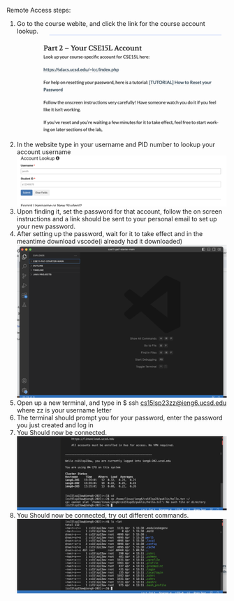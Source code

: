 Remote Access steps:

1. Go to the course webite, and click the link for the course account lookup.
![Image](websitess.png)
2. In the website type in your username and PID number to lookup your account username
![Image](https://github.com/nafimahbubucsd/cse15l/blob/50da6a3a67ec04ac1834e19d929a6665b2c6b761/AccountLookupss.png)
3. Upon finding it, set the password for that account, follow the on screen instructions and a link should be sent to your personal email to set up your new password.
4. After setting up the password, wait for it to take effect and in the meantime download vscode(i already had it downloaded)
![Image](vscodess.png)
5. Open up a new terminal, and type in $ ssh cs15lsp23zz@ieng6.ucsd.edu where zz is your username letter
6. The terminal should prompt you for your password, enter the password you just created and log in
7. You Should now be connected.
![Image](loggedinss.png)
7. You Should now be connected, try out different commands.
![Image](racommandss.png)
